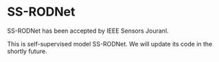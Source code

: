 # SS-RODNet

SS-RODNet has been accepted by IEEE Sensors Jouranl.

This is self-supervised model SS-RODNet. We will update its code in the shortly future.
